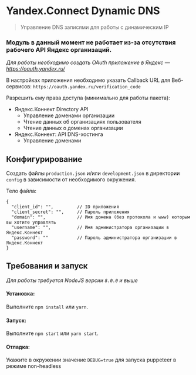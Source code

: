 # Yandex.Connect Dynamic DNS
> Управление DNS записями для работы с динамическим IP

### Модуль в данный момент не работает из-за отсутствия рабочего API Яндекс организаций.

_Для работы необходимо создать OAuth приложение в Яндекс — https://oauth.yandex.ru/_

В настройках приложения необходимо указать Callback URL для Веб-сервисов:
`https://oauth.yandex.ru/verification_code`

Разрешить ему права доступа (минимально для работы пакета):
* Яндекс.Коннект Directory API
  * Управление доменами организации
  * Чтение данных об организациях пользователя
  * Чтение данных о доменах организации
* Яндекс.Коннект: API DNS-хостинга
  * Управление доменами

## Конфигурирование
Создать файлы `production.json` и/или `development.json` в директории `config` в зависимости от необходимого окружения.

Тело файла:
```
{
  "client_id": "",         // ID приложения
  "client_secret": "",     // Пароль приложения
  "domain": "",            // Имя домена (без протокола и www) которым вы хотите управлять
  "username": "",          // Имя администратора организации в Яндекс.Коннект
  "password": ""           // Пароль администратора организации в Яндекс.Коннект
}
```

## Требования и запуск
*Для работы требуется NodeJS версии `8.0.0` и выше*

#### Установка:
Выполните `npm install` или `yarn`.

#### Запуск:
Выполните `npm start` или `yarn start`.

#### Отладка:
Укажите в окружении значение `DEBUG=true` для запуска puppeteer в режиме non-headless 
